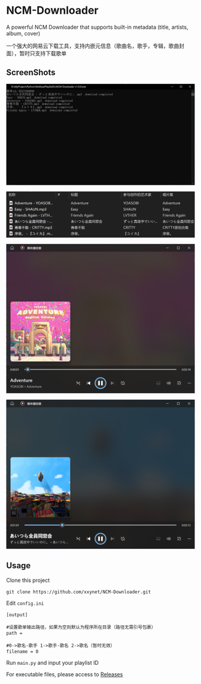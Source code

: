 # NCM-Downloader
A powerful NCM Downloader that supports built-in metadata (title, artists, album, cover)

一个强大的网易云下载工具，支持内嵌元信息（歌曲名，歌手，专辑，歌曲封面），暂时只支持下载歌单

## ScreenShots
![](./Screenshot01.png)

![](./Screenshot02.png)

![](./Screenshot03.png)

![](./Screenshot04.png)

## Usage
Clone this project

```
git clone https://github.com/xxynet/NCM-Downloader.git
```

Edit ```config.ini```

```
[output]

#设置歌单输出路径，如果为空则默认为程序所在目录（路径无需引号包裹）
path = 

#0->歌名-歌手 1->歌手-歌名 2->歌名（暂时无效）
filename = 0
```

Run ```main.py``` and input your playlist ID


For executable files, please access to [Releases](https://github.com/xxynet/NCM-Downloader/releases)
